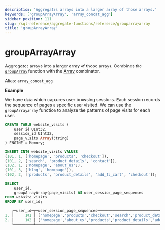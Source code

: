```yaml
---
description: 'Aggregates arrays into a larger array of those arrays.'
keywords: ['groupArrayArray', 'array_concat_agg']
sidebar_position: 111
slug: /sql-reference/aggregate-functions/reference/grouparrayarray
title: 'groupArrayArray'
---
```


# groupArrayArray

Aggregates arrays into a larger array of those arrays.
Combines the [`groupArray`](/sql-reference/aggregate-functions/reference/grouparray) function with the [Array](/sql-reference/aggregate-functions/combinators#-array) combinator.

Alias: `array_concat_agg`

**Example**

We have data which captures user browsing sessions. Each session records the sequence of pages a specific user visited.
We can use the `groupArrayArray` function to analyze the patterns of page visits for each user.

```sql title="Setup"
CREATE TABLE website_visits (
    user_id UInt32,
    session_id UInt32,
    page_visits Array(String)
) ENGINE = Memory;

INSERT INTO website_visits VALUES
(101, 1, ['homepage', 'products', 'checkout']),
(101, 2, ['search', 'product_details', 'contact']),
(102, 1, ['homepage', 'about_us']),
(101, 3, ['blog', 'homepage']),
(102, 2, ['products', 'product_details', 'add_to_cart', 'checkout']);
```

```sql title="Query"
SELECT
    user_id,
    groupArrayArray(page_visits) AS user_session_page_sequences
FROM website_visits
GROUP BY user_id;
```

```sql title="Response"
   ┌─user_id─┬─user_session_page_sequences───────────────────────────────────────────────────────────────┐
1. │     101 │ ['homepage','products','checkout','search','product_details','contact','blog','homepage'] │
2. │     102 │ ['homepage','about_us','products','product_details','add_to_cart','checkout']             │
   └─────────┴───────────────────────────────────────────────────────────────────────────────────────────┘
```

